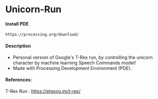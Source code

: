 # Unicorn-Run

#### Install PDE
```
https://processing.org/download/
```

#### Description

- Personal version of Google's T-Rex run, by controlling the unicorn character by machine learning Speech Commands model!
- Made with Processing Development Environment (PDE).

#### References:

T-Rex Run : <https://elgoog.im/t-rex/>

